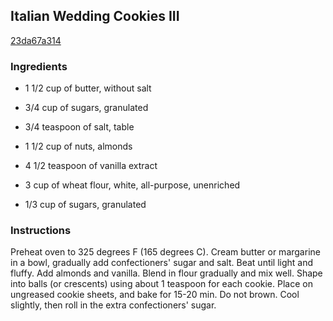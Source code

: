 ## Italian Wedding Cookies III

[23da67a314](http://allrecipes.com/recipe/italian-wedding-cookies-iii/)

### Ingredients

 - 1 1/2 cup of butter, without salt

 - 3/4 cup of sugars, granulated

 - 3/4 teaspoon of salt, table

 - 1 1/2 cup of nuts, almonds

 - 4 1/2 teaspoon of vanilla extract

 - 3 cup of wheat flour, white, all-purpose, unenriched

 - 1/3 cup of sugars, granulated

### Instructions

Preheat oven to 325 degrees F (165 degrees C). Cream butter or margarine in a bowl, gradually add confectioners' sugar and salt. Beat until light and fluffy. Add almonds and vanilla. Blend in flour gradually and mix well. Shape into balls (or crescents) using about 1 teaspoon for each cookie. Place on ungreased cookie sheets, and bake for 15-20 min. Do not brown. Cool slightly, then roll in the extra confectioners' sugar.